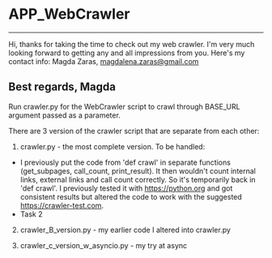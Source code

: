 # APP_WebCrawler

--- 
Hi, thanks for taking the time to check out my web crawler. I'm very much looking forward to getting any and all impressions from you.
Here's my contact info: Magda Zaras, magdalena.zaras@gmail.com

Best regards,
Magda
---


Run crawler.py for the WebCrawler script to crawl through BASE_URL argument passed as a parameter. 


There are 3 version of the crawler script that are separate from each other:

1. crawler.py - the most complete version.
To be handled:
- I previously put the code from 'def crawl' in separate functions (get_subpages, call_count, print_result). It then wouldn't count internal links, external links and call count correctly. So it's temporarily back in 'def crawl'. I previously tested it with https://python.org and got consistent results but altered the code to work with the suggested https://crawler-test.com.
- Task 2

2. crawler_B_version.py - my earlier code I altered into crawler.py 

3. crawler_c_version_w_asyncio.py - my try at async



